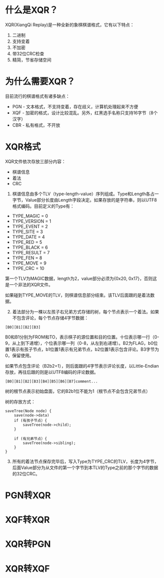 # 什么是XQR？
XQR(XiangQi Replay)是一种全新的象棋棋谱格式，它有以下特点：
1. 二进制
2. 支持变着
3. 不加密
4. 带32位CRC检查
5. 精简，节省存储空间

# 为什么需要XQR？
目前流行的棋谱格式有诸多缺点：
* PGN - 文本格式，不支持变着，存在歧义，计算机处理起来不方便
* XQF - 加密的格式，设计比较混乱。另外，红黑选手名称只支持16字节（8个汉字）
* CBR - 私有格式，不开放

# XQR格式
XQR文件依次存放三部分内容：
* 棋谱信息
* 着法
* CRC

1. 棋谱信息由多个TLV（type-length-value）序列组成。Type和Length各占一字节，Value部分长度由Length字段决定。如果存放的是字符串，则以UTF8格式编码。目前定义的Type有：
* TYPE_MAGIC = 0
* TYPE_VERSION = 1
* TYPE_EVENT = 2
* TYPE_SITE = 3
* TYPE_DATE = 4
* TYPE_RED = 5
* TYPE_BLACK = 6 
* TYPE_RESULT = 7
* TYPE_FEN = 8
* TYPE_MOVE = 9
* TYPE_CRC = 10

第一个TLV为MAGIC数据，length为2，value部分必须为{0x20, 0x17}，否则这是一个非法的XQR文件。

如果碰到TYPE_MOVE的TLV，则棋谱信息部分结束。该TLV后面跟的是着法数据。

2. 着法部分为一棵以左孩子右兄弟方式存储的树，每个节点表示一个着法。如果不包含评论，每个节点存储4字节数据：
```
[B0][B1][B2][B3]
```

B0和B1分别为FROM和TO，表示棋子的源位置和目的位置。十位表示哪一行（0-9，从上到下递增），个位表示哪一列（0-8，从左到右递增）。B2为FLAG，b0位置1表示有孩子节点，b1位置1表示有兄弟节点，b2位置1表示包含评论。B3字节为0，保留使用。

如果节点包含评论（B2b2=1），则后面跟的4字节表示评论长度，以Little-Endian存放，再往后跟的则是以UTF8编码的评论数据。
```
[B0][B1][B2][B3][B4][B5][B6][B7]comment...
```

树的根节点表示初始盘面，它的B2b1位不能为1（根节点不会包含兄弟节点）

树的存放方式：
```
saveTree(Node node) {
    save(node->data)
    if (有孩子节点）{
        saveTree(node->child);
    }

    if (有兄弟节点）{
        saveTree(node->sibling);
    }
}
```

3. 所有的着法节点保存完毕后，写入Type为TYPE_CRC的TLV，长度为4字节，后面Value部分为从文件的第一个字节到本TLV的Type之前的那个字节的数据的32位CRC。

# PGN转XQR

# XQF转XQR

# XQR转PGN

# XQR转XQF
